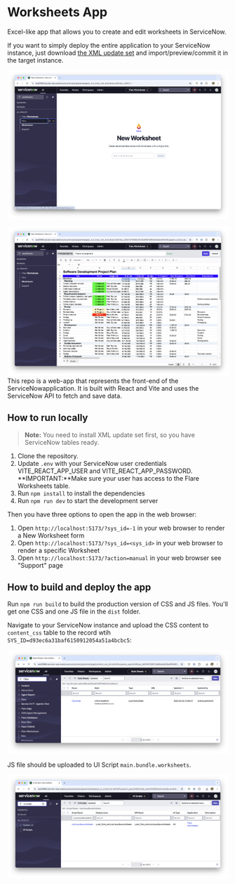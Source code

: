# Worksheets App

Excel-like app that allows you to create and edit worksheets in ServiceNow.

If you want to simply deploy the entire application to your ServiceNow instance, just download [the XML update set](./Flare%20Worksheets%202025.xml.zip) and import/preview/commit it in the target instance.

![alt text](./assets/new.png)

![alt text](./assets/data.png)
This repo is a web-app that represents the front-end of the ServiceNowapplication. It is built with React and Vite and uses the ServiceNow API to fetch and save data.

## How to run locally

> **Note:** You need to install XML update set first, so you have ServiceNow tables ready.

1. Clone the repository. 
2. Update `.env` with your ServiceNow user credentials VITE_REACT_APP_USER and VITE_REACT_APP_PASSWORD. **IMPORTANT:**Make sure your user has access to the Flare Worksheets table.
3. Run `npm install` to install the dependencies
4. Run `npm run dev` to start the development server

Then you have three options to open the app in the web browser:

1. Open `http://localhost:5173/?sys_id=-1` in your web browser to render a New Worksheet form
2. Open `http://localhost:5173/?sys_id=<sys_id>` in your web browser to render a specific Worksheet
3. Open `http://localhost:5173/?action=manual` in your web browser see "Support" page

## How to build and deploy the app

Run `npm run build` to build the production version of CSS and JS files. You'll get one CSS and one JS file in the `dist` folder.

Navigate to your ServiceNow instance and upload the CSS content to `content_css` table to the record wtih `SYS_ID=d93ec6a31baf6150912054a51a4bcbc5`:

![alt text](./assets/css.png)

JS file should be uploaded to UI Script `main.bundle.worksheets`.

![alt text](./assets/js.png)


















